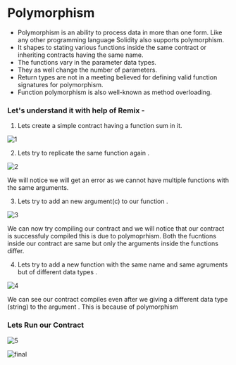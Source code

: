 # Polymorphism

- Polymorphism is an ability to process data in more than one form. Like any other programming language Solidity also supports polymorphism.
- It shapes to stating various functions inside the same contract or inheriting contracts having the same name.
- The functions vary in the parameter data types.
- They as well change the number of parameters.
- Return types are not in a meeting believed for defining valid function signatures for polymorphism.
- Function polymorphism is also well-known as method overloading.

### Let's understand it with help of Remix -

1) Lets create a simple contract having a function sum in it.

![1](https://user-images.githubusercontent.com/95535448/189317831-65f5a51f-3959-401d-aa94-36c312503c77.png)

2) Lets try to replicate the same function again .

![2](https://user-images.githubusercontent.com/95535448/189318010-6b3321cc-c50a-4e3c-a672-0d1293797ed6.png)

We will notice we will get an error as we cannot have multiple functions with the same arguments.

3) Lets try to add an new argument(c) to our function .

![3](https://user-images.githubusercontent.com/95535448/189320292-d7b77063-1798-4ed4-81c4-f00c8f48d2b3.png)

We can now try compiling our contract and we will notice that our contract is successfuly compiled this is due to polymoprhism. Both the fucntions inside our 
contract are  same but only the arguments inside the functions differ.

4) Lets try to add a new function with the same name and same agruments but of different data types .

![4](https://user-images.githubusercontent.com/95535448/189322226-96d1307e-264f-40ba-a05c-dc04088794ac.png)

We can see our contract compiles even after we giving a different data type (string) to the argument . This is because of polymorphism


### Lets Run our Contract

![5](https://user-images.githubusercontent.com/95535448/189325958-35f15946-0856-43a8-9700-e171f9b0a638.png)

![final](https://user-images.githubusercontent.com/95535448/189326109-f1d6d0f1-5b91-460d-a8a8-4e1f35255316.png)




